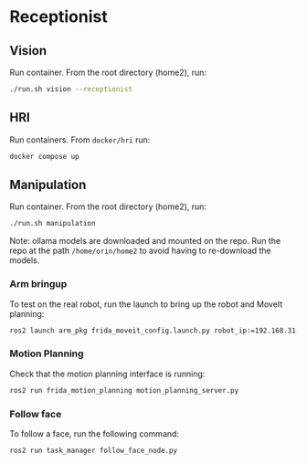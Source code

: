 # Receptionist

## Vision
Run container. From the root directory (home2), run:
```bash
./run.sh vision --receptionist
```

## HRI
Run containers. From `docker/hri` run:
```bash
docker compose up
```

## Manipulation
Run container. From the root directory (home2), run:
```bash
./run.sh manipulation
```

Note: ollama models are downloaded and mounted on the repo. Run the repo at the path `/home/orin/home2` to avoid having to re-download the models.

### Arm bringup
To test on the real robot, run the launch to bring up the robot and MoveIt planning:
```bash
ros2 launch arm_pkg frida_moveit_config.launch.py robot_ip:=192.168.31.180
```

### Motion Planning
Check that the motion planning interface is running:
```bash
ros2 run frida_motion_planning motion_planning_server.py
```

### Follow face
To follow a face, run the following command:
```bash
ros2 run task_manager follow_face_node.py
```